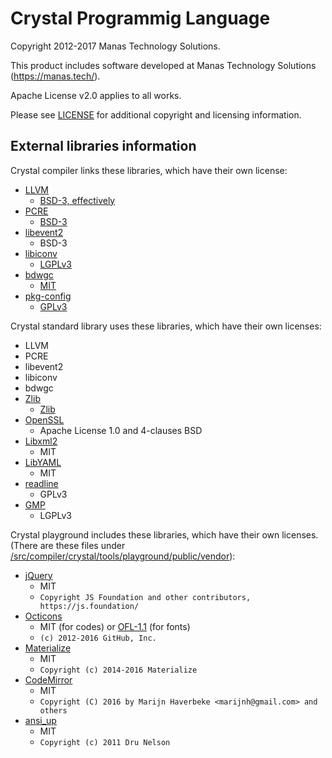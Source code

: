 # Crystal Programmig Language

Copyright 2012-2017 Manas Technology Solutions.

This product includes software developed at Manas Technology Solutions (<https://manas.tech/>).

Apache License v2.0 applies to all works.

Please see [LICENSE](/LICENSE) for additional copyright and licensing information.

## External libraries information

Crystal compiler links these libraries, which have their own license:

  * [LLVM](http://llvm.org/)
    - [BSD-3, effectively](http://releases.llvm.org/2.8/LICENSE.TXT)
  * [PCRE](http://pcre.org/)
    - [BSD-3](https://opensource.org/licenses/BSD-3-Clause)
  * [libevent2](http://libevent.org/)
    - BSD-3
  * [libiconv](https://www.gnu.org/software/libiconv/)
    - [LGPLv3](https://www.gnu.org/licenses/lgpl-3.0.en.html)
  * [bdwgc](http://www.hboehm.info/gc/)
    - [MIT](https://opensource.org/licenses/MIT)
  * [pkg-config](https://www.freedesktop.org/wiki/Software/pkg-config/)
    - [GPLv3](https://www.gnu.org/licenses/gpl-3.0.en.html)

Crystal standard library uses these libraries, which have their own licenses:

  * LLVM
  * PCRE
  * libevent2
  * libiconv
  * bdwgc
  * [Zlib](http://www.zlib.net/)
    - [Zlib](https://opensource.org/licenses/Zlib)
  * [OpenSSL](https://www.openssl.org/)
    - Apache License 1.0 and 4-clauses BSD
  * [Libxml2](http://xmlsoft.org/)
    - MIT
  * [LibYAML](http://pyyaml.org/wiki/LibYAML)
    - MIT
  * [readline](https://cnswww.cns.cwru.edu/php/chet/readline/rltop.html)
    - GPLv3
  * [GMP](https://gmplib.org/)
    - LGPLv3

Crystal playground includes these libraries, which have their own licenses.
(There are these files under [/src/compiler/crystal/tools/playground/public/vendor](/src/compiler/crystal/tools/playground/public/vendor)):

   * [jQuery](https://jquery.com/)
     - MIT
     - `Copyright JS Foundation and other contributors, https://js.foundation/`
   * [Octicons](https://octicons.github.com/)
     - MIT (for codes) or [OFL-1.1](https://opensource.org/licenses/OFL-1.1) (for fonts)
     - `(c) 2012-2016 GitHub, Inc.`
   * [Materialize](http://materializecss.com/)
     - MIT
     - `Copyright (c) 2014-2016 Materialize`
   * [CodeMirror](https://codemirror.net/)
     - MIT
     - `Copyright (C) 2016 by Marijn Haverbeke <marijnh@gmail.com> and others`
   * [ansi\_up](https://github.com/drudru/ansi\_up)
     - MIT
     - `Copyright (c) 2011 Dru Nelson`
